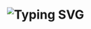 <h1 align="center">
  <img src="https://readme-typing-svg.herokuapp.com?font=Orbitron&size=40&duration=4500&pause=1000&color=FFFFFF&center=true&vCenter=true&width=900&height=70&lines=Hey+there%2C+I'm+@Koshian12" alt="Typing SVG"/>
</h1>
